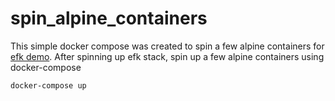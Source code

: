 # spin_alpine_containers

This simple docker compose was created to spin a few alpine containers for [efk demo](https://github.com/slashpai/efk_stack.git). After spinning up efk stack, spin up a few alpine containers using docker-compose

```bash
docker-compose up
```
